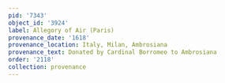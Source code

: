 ```yaml
---
pid: '7343'
object_id: '3924'
label: Allegory of Air (Paris)
provenance_date: '1618'
provenance_location: Italy, Milan, Ambrosiana
provenance_text: Donated by Cardinal Borromeo to Ambrosiana
order: '2118'
collection: provenance
---
```

